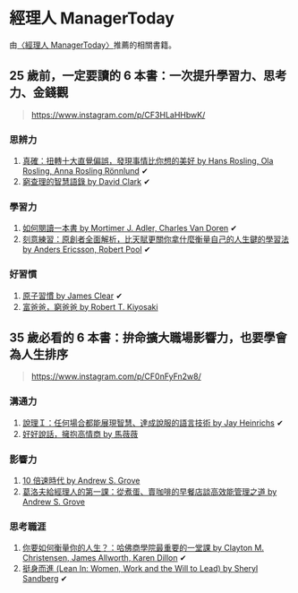# 經理人 ManagerToday

由[〈經理人 ManagerToday〉](https://www.instagram.com/managertoday_official/)推薦的相關書籍。

## 25 歲前，一定要讀的 6 本書：一次提升學習力、思考力、金錢觀

> <https://www.instagram.com/p/CF3HLaHHbwK/>

### 思辨力

1. [真確：扭轉十大直覺偏誤，發現事情比你想的美好 by Hans Rosling, Ola Rosling, Anna Rosling Rönnlund](https://www.kobo.com/tw/zh/ebook/tG1aCXbY1zG4OkF74QbGYQ) ✔
1. [窮查理的智慧語錄 by David Clark](https://play.google.com/store/books/details?id=Ch9iDwAAQBAJ) ✔

### 學習力

1. [如何閱讀一本書 by Mortimer J. Adler, Charles Van Doren](https://www.books.com.tw/products/0010736991) ✔
1. [刻意練習：原創者全面解析，比天賦更關你拿什麼衡量自己的人生鍵的學習法 by Anders Ericsson, Robert Pool](http://www.books.com.tw/products/0010752714) ✔

### 好習慣

1. [原子習慣 by James Clear](https://www.kobo.com/tw/en/ebook/pGo8y2e4ET6pdObwFQDfkg) ✔
1. [富爸爸，窮爸爸 by Robert T. Kiyosaki](https://www.kobo.com/tw/zh/ebook/wq69VgKE6ziuMLAXnkPsog)

## 35 歲必看的 6 本書：拚命擴大職場影響力，也要學會為人生排序

> <https://www.instagram.com/p/CF0nFyFn2w8/>

### 溝通力

1. [說理Ｉ：任何場合都能展現智慧、達成說服的語言技術 by Jay Heinrichs](https://www.kobo.com/tw/en/ebook/i-310/anCb0mRa6EGNSnpjHc3yNQ) ✔
1. [好好說話，擁抱高情商 by 馬薇薇](https://www.kobo.com/tw/zh/ebook/7Tc53AD98zuD8sST9HbZ6A)

### 影響力

1. [10 倍速時代 by Andrew S. Grove](https://www.kobo.com/tw/zh/ebook/tRHIqEJaVDaPwPpJ_O3txw)
1. [葛洛夫給經理人的第一課：從煮蛋、賣咖啡的早餐店談高效能管理之道 by Andrew S. Grove](https://www.kobo.com/tw/zh/ebook/cKiwbEBBKjqhMP2vorZcHQ)

### 思考職涯

1. [你要如何衡量你的人生？：哈佛商學院最重要的一堂課 by Clayton M. Christensen, James Allworth, Karen Dillon](http://www.books.com.tw/products/0010763284) ✔
1. [挺身而進 (Lean In: Women, Work and the Will to Lead) by Sheryl Sandberg](https://www.kobo.com/tw/zh/ebook/sF1hzML-NjWvsVTP7Ih7tg) ✔

